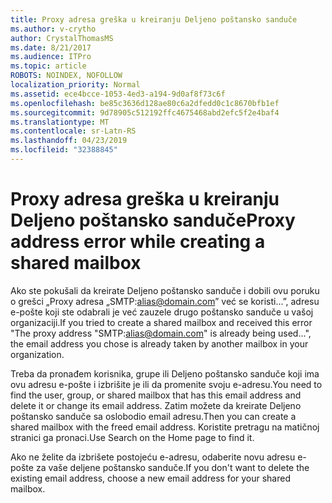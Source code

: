 ```yaml
---
title: Proxy adresa greška u kreiranju Deljeno poštansko sanduče
ms.author: v-crytho
author: CrystalThomasMS
ms.date: 8/21/2017
ms.audience: ITPro
ms.topic: article
ROBOTS: NOINDEX, NOFOLLOW
localization_priority: Normal
ms.assetid: ece4bcce-1053-4ed3-a194-9d0af8f73c6f
ms.openlocfilehash: be85c3636d128ae80c6a2dfedd0c1c8670bfb1ef
ms.sourcegitcommit: 9d78905c512192ffc4675468abd2efc5f2e4baf4
ms.translationtype: MT
ms.contentlocale: sr-Latn-RS
ms.lasthandoff: 04/23/2019
ms.locfileid: "32388845"
---
```

# <a name="proxy-address-error-while-creating-a-shared-mailbox"></a><span data-ttu-id="c72e9-102">Proxy adresa greška u kreiranju Deljeno poštansko sanduče</span><span class="sxs-lookup"><span data-stu-id="c72e9-102">Proxy address error while creating a shared mailbox</span></span>

<span data-ttu-id="c72e9-103">Ako ste pokušali da kreirate Deljeno poštansko sanduče i dobili ovu poruku o grešci „Proxy adresa „SMTP:alias@domain.com” već se koristi...”, adresu e-pošte koji ste odabrali je već zauzele drugo poštansko sanduče u vašoj organizaciji.</span><span class="sxs-lookup"><span data-stu-id="c72e9-103">If you tried to create a shared mailbox and received this error "The proxy address "SMTP:alias@domain.com" is already being used…", the email address you chose is already taken by another mailbox in your organization.</span></span>
  
<span data-ttu-id="c72e9-104">Treba da pronađem korisnika, grupe ili Deljeno poštansko sanduče koji ima ovu adresu e-pošte i izbrišite je ili da promenite svoju e-adresu.</span><span class="sxs-lookup"><span data-stu-id="c72e9-104">You need to find the user, group, or shared mailbox that has this email address and delete it or change its email address.</span></span> <span data-ttu-id="c72e9-105">Zatim možete da kreirate Deljeno poštansko sanduče sa oslobodio email adresu.</span><span class="sxs-lookup"><span data-stu-id="c72e9-105">Then you can create a shared mailbox with the freed email address.</span></span> <span data-ttu-id="c72e9-106">Koristite pretragu na matičnoj stranici ga pronaci.</span><span class="sxs-lookup"><span data-stu-id="c72e9-106">Use Search on the Home page to find it.</span></span>
  
<span data-ttu-id="c72e9-107">Ako ne želite da izbrišete postojeću e-adresu, odaberite novu adresu e-pošte za vaše deljene poštansko sanduče.</span><span class="sxs-lookup"><span data-stu-id="c72e9-107">If you don't want to delete the existing email address, choose a new email address for your shared mailbox.</span></span>
  

